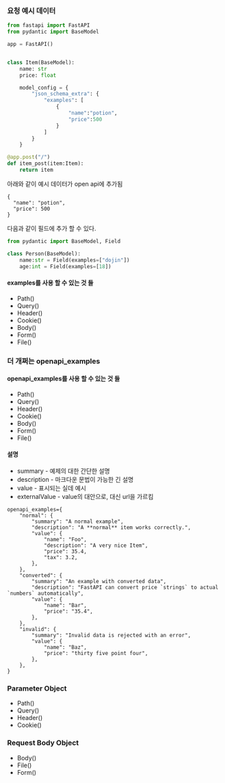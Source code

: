 ### 요청 예시 데이터
```py
from fastapi import FastAPI
from pydantic import BaseModel

app = FastAPI()


class Item(BaseModel):
    name: str
    price: float

    model_config = {
        "json_schema_extra": {
            "examples": [
                {
                    "name":"potion",
                    "price":500
                }
            ]
        }
    }

@app.post("/")
def item_post(item:Item):
    return item
```
아래와 같이 예시 데이터가 open api에 추가됨
```
{
  "name": "potion",
  "price": 500
}
```

다음과 같이 필드에 추가 할 수 있다.
```py
from pydantic import BaseModel, Field

class Person(BaseModel):
    name:str = Field(examples=["dojin"])
    age:int = Field(examples=[18])
```
#### examples를 사용 할 수 있는 것 들
- Path()
- Query()
- Header()
- Cookie()
- Body()
- Form()
- File()

### 더 개쩌는 openapi_examples
#### openapi_examples를 사용 할 수 있는 것 들
- Path()
- Query()
- Header()
- Cookie()
- Body()
- Form()
- File()

#### 설명
- summary - 예제의 대한 간단한 설명
- description - 마크다운 문법이 가능한 긴 설명
- value - 표시되는 실데 예시
- externalValue - value의 대안으로, 대신 url을 가르킴

```
openapi_examples={
    "normal": {
        "summary": "A normal example",
        "description": "A **normal** item works correctly.",
        "value": {
            "name": "Foo",
            "description": "A very nice Item",
            "price": 35.4,
            "tax": 3.2,
        },
    },
    "converted": {
        "summary": "An example with converted data",
        "description": "FastAPI can convert price `strings` to actual `numbers` automatically",
        "value": {
            "name": "Bar",
            "price": "35.4",
        },
    },
    "invalid": {
        "summary": "Invalid data is rejected with an error",
        "value": {
            "name": "Baz",
            "price": "thirty five point four",
        },
    },
}
```

### Parameter Object
- Path()
- Query()
- Header()
- Cookie()

### Request Body Object
- Body()
- File()
- Form()